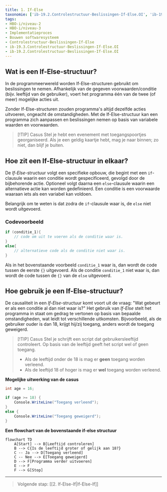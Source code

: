 ```yaml
---
title: 1. If-Else
taxonomie: ['ib-19.2.Controlestructuur-Beslissingen-If-Else.OI', 'ib-19.3.Controlestructuur-Beslissingen-If-Else.OI']
tags:
- HBO-i/niveau-2
- HBO-i/niveau-3
- Implementatieproces
- Bouwen softwaresysteem
- Controlestructuur-Beslissingen-If-Else
- ib-19.3.Controlestructuur-Beslissingen-If-Else.OI
- ib-19.2.Controlestructuur-Beslissingen-If-Else.OI
---
```


## Wat is een If-Else-structuur?
In de programmeerwereld worden If-Else-structuren gebruikt om beslissingen te nemen. Afhankelijk van de gegeven voorwaarden/conditie (bijv. leeftijd van de gebruiker), voert het programma één van de twee (of meer) mogelijke acties uit.

Zonder If-Else-structuren zouden programma's altijd dezelfde acties uitvoeren, ongeacht de omstandigheden. Met de If-Else-structuur kan een programma zich aanpassen en beslissingen nemen op basis van variabele waarden en voorwaarden.

> [!TIP] Casus
> Stel je hebt een evenement met toegangspoortjes georganiseerd.  Als je een geldig kaartje hebt, mag je naar binnen; zo niet, dan blijf je buiten.

## Hoe zit een If-Else-structuur in elkaar?
De *If-Else*-structuur volgt een specifieke opbouw, die begint met een `if`-clausule waarin een conditie wordt gespecificeerd, gevolgd door de bijbehorende actie. Optioneel volgt daarna een `else`-clausule waarin een alternatieve actie kan worden gedefinieerd. Een conditie is een voorwaarde waaraan iets als een variabel kan voldoen.

Belangrijk om te weten is dat zodra de `if`-clausule waar is, de `else` niet wordt uitgevoerd. 

### Codevoorbeeld
```C#
if (conditie_1){
    // code om uit te voeren als de conditie waar is.
}
else{
    // alternatieve code als de conditie niet waar is.
}
```

Als in het bovenstaande voorbeeld `conditie_1` waar is, dan wordt de code tussen de eerste `{}`  uitgevoerd. 
Als de conditie `conditie_1` niet waar is, dan wordt de code tussen de `{}` van de `else` uitgevoerd.

## Hoe gebruik je een If-Else-structuur?
De causaliteit in een *If-Else*-structuur komt voort uit de vraag: "Wat gebeurt er als een conditie al dan niet waar is?" Het gebruik van *If-Else* stelt het programma in staat om gedrag te vertonen op basis van bepaalde omstandigheden, wat leidt tot verschillende uitkomsten. Bijvoorbeeld, als de gebruiker ouder is dan 18, krijgt hij/zij toegang, anders wordt de toegang geweigerd.

> [!TIP] Casus
> Stel je schrijft een script dat gebruikersleeftijd controleert. Op basis van de leeftijd geeft het script wel of geen toegang.
> - Als de leeftijd onder de 18 is mag er **geen** toegang worden verleend.
> - Als de leeftijd 18 of hoger is mag er **wel** toegang worden verleend.

**Mogelijke uitwerking van de casus**
```C#
int age = 16;

if (age >= 18) {
    Console.WriteLine("Toegang verleend");
}
else {
    Console.WriteLine("Toegang geweigerd");
}
```

**Een flowchart van de bovenstaande if-else structuur**
```mermaid
flowchart TD
    A[Start] --> B[Leeftijd controleren]
    B --> C{Is de leeftijd groter of gelijk aan 18?}
    C -- Ja --> D[Toegang verleend]
    C -- Nee --> E[Toegang geweigerd]
    D --> F[Programma verder uitvoeren]
    E --> F
    F --> G[Stop]
```

---

> Volgende stap: [[2. If-Else-If|If-Else-If]]
